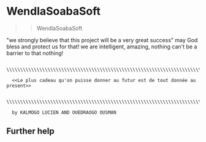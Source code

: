 # WendlaSoabaSoft
>> WendlaSoabaSoft

  "we strongly believe that this project will be a very great success"
      may God bless  and protect us for that!
      we are intelligent, amazing, nothing can't be a barrier to that nothing!

      \\\\\\\\\\\\\\\\\\\\\\\\\\\\\\\\\\\\\\\\\\\\\\\\\\\\\\\\\\\\\\\\\\\\\\\\\\

      <<Le plus cadeau qu'on puisse donner au futur est de tout donnée au present>>

      \\\\\\\\\\\\\\\\\\\\\\\\\\\\\\\\\\\\\\\\\\\\\\\\\\\\\\\\\\\\\\\\\\\\\\\\\\

      by KALMOGO LUCIEN AND OUEDRAOGO OUSMAN
## Further help
